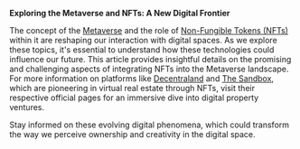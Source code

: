 **Exploring the Metaverse and NFTs: A New Digital Frontier**

The concept of the [Metaverse](https://en.wikipedia.org/wiki/Metaverse) and the role of [Non-Fungible Tokens (NFTs)](https://en.wikipedia.org/wiki/Non-fungible_token) within it are reshaping our interaction with digital spaces. As we explore these topics, it's essential to understand how these technologies could influence our future. This article provides insightful details on the promising and challenging aspects of integrating NFTs into the Metaverse landscape. For more information on platforms like [Decentraland](https://decentraland.org/) and [The Sandbox](https://www.sandbox.game/en/), which are pioneering in virtual real estate through NFTs, visit their respective official pages for an immersive dive into digital property ventures. 

Stay informed on these evolving digital phenomena, which could transform the way we perceive ownership and creativity in the digital space.